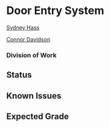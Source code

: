 # Door Entry System

[Sydney Hass](hass0311@algonquinlive.com)

[Connor Davidson](davi0800@algonquinlive.com)

### Division of Work

## Status

## Known Issues

## Expected Grade
